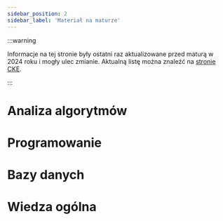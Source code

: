```yaml
---
sidebar_position: 2
sidebar_label: 'Materiał na maturze'
---
```


:::warning

Informacje na tej stronie były ostatni raz aktualizowane przed maturą w 2024
roku i mogły ulec zmianie. Aktualną listę można znaleźć na [stronie CKE](https://cke.gov.pl/egzamin-maturalny/egzamin-maturalny-w-formule-2023/podstawa-programowa/).

:::

# Analiza algorytmów

# Programowanie

# Bazy danych

# Wiedza ogólna
